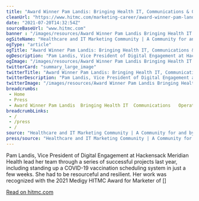 ```yaml
--- 
title: "Award Winner Pam Landis: Bringing Health IT, Communications & Operations Together "
cleanUrl: "https://www.hitmc.com/marketing-career/award-winner-pam-landis-bringing-health-it-communications-operations-together/"
date: "2021-07-20T14:32:54Z"
sourceBaseUrl: "www.hitmc.com"
banner : "/images/resources/Award Winner Pam Landis Bringing Health IT Communications  Operations Together.jpg"
ogSiteName: "Healthcare and IT Marketing Community | A Community for and by Healthcare Marketers"
ogType: "article"
ogTitle: "Award Winner Pam Landis: Bringing Health IT, Communications & Operations Together | Healthcare and IT Marketing Community"
ogDescription: "Pam Landis, Vice President of Digital Engagement at Hackensack Meridian Health lead her team through a series of successful projects last year, including standing up a COVID-19 vaccination scheduling system in just a few weeks. She had to be resourceful and resilient. Her work was recognized with the 2021 Medigy HITMC Award for Marketer of []"
ogImage: "/images/resources/Award Winner Pam Landis Bringing Health IT Communications  Operations Together.jpg"
twitterCard: "summary_large_image"
twitterTitle: "Award Winner Pam Landis: Bringing Health IT, Communications & Operations Together | Healthcare and IT Marketing Community"
twitterDescription: "Pam Landis, Vice President of Digital Engagement at Hackensack Meridian Health lead her team through a series of successful projects last year, including standing up a COVID-19 vaccination scheduling system in just a few weeks. She had to be resourceful and resilient. Her work was recognized with the 2021 Medigy HITMC Award for Marketer of []"
twitterImage: "/images/resources/Award Winner Pam Landis Bringing Health IT Communications  Operations Together.jpg"
breadcrumbs:
 - Home
 - Press
 - Award Winner Pam Landis  Bringing Health IT  Communications   Operations Together
breadcrumbLinks:
 - / 
 - /press
 - / 
source: "Healthcare and IT Marketing Community | A Community for and by Healthcare Marketers"
press/source: "Healthcare and IT Marketing Community | A Community for and by Healthcare Marketers"
---
```

Pam Landis, Vice President of Digital Engagement at Hackensack Meridian Health lead her team through a series of successful projects last year, including standing up a COVID-19 vaccination scheduling system in just a few weeks. She had to be resourceful and resilient. Her work was recognized with the 2021 Medigy HITMC Award for Marketer of \[\]  
  
[Read on hitmc.com](https://www.hitmc.com/marketing-career/award-winner-pam-landis-bringing-health-it-communications-operations-together/)
